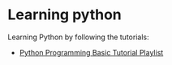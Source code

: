 # Learning python

Learning Python by following the tutorials:

* [Python Programming Basic Tutorial Playlist](https://www.youtube.com/playlist?list=PLzMcBGfZo4-mFu00qxl0a67RhjjZj3jXm)